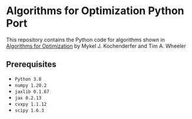 # Algorithms for Optimization Python Port

This repository contains the Python code for algorithms shown in [Algorithms for Optimization](https://mitpress.mit.edu/books/algorithms-optimization) by Mykel J. Kochenderfer and Tim A. Wheeler

## Prerequisites
- `Python 3.8`
- `numpy 1.20.2`
- `jaxlib 0.1.67`
- `jax 0.2.13`
- `cvxpy 1.1.12`
- `scipy 1.6.3`
